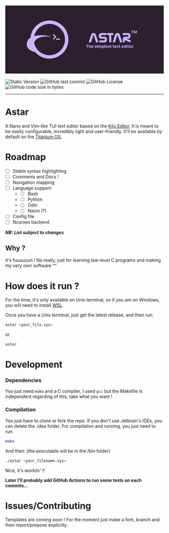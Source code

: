 ![Banner Image](assets/astar_banner.png)

![Static Version](https://img.shields.io/badge/Version-0.0.9-right?style=for-the-badge&labelColor=%232a202ea&color=%23c8b6ff)
![GitHub last commit](https://img.shields.io/github/last-commit/Dalex994/Astar?style=for-the-badge&labelColor=%232a202ea&color=%23c8b6ff)
![GitHub License](https://img.shields.io/badge/License-Apache_2.0-right?style=for-the-badge&labelColor=%232a202ea&color=%23c8b6ff)
![GitHub code size in bytes](https://img.shields.io/github/languages/code-size/Dalex994/Astar?style=for-the-badge&labelColor=%232a202ea&color=%23c8b6ff)

---

# Astar
A Nano and Vim-like TUI text editor based on the [Kilo Editor](https://viewsourcecode.org/snaptoken/kilo/index.html), It is meant to be easily configurable, incredibly light and user-friendly. It'll be available by default on the [Titanium OS]().

# Roadmap

* [ ] Stable syntax highlighting
* [ ] Comments and Docs !
* [ ] Navigation mapping
* [ ] Language support:
    + * [ ] Bash
    + * [ ] Python
    + * [ ] Odin
    + * [ ] Nasm (?)
* [ ] Config file
* [ ] Ncurses backend

***NB: List subject to changes***

## Why ?
It's fuuuuuun ! No really, just for learning low-level C programs and making my very own software ^^

# How does it run ?
For the time, it's only available on Unix terminal, so if you are on Windows, you will need to install [WSL](https://learn.microsoft.com/fr-fr/windows/wsl/install).

Once you have a Unix terminal, just get the latest release, and then run:
```bash
astar <your_file.xyz> 
```
or 
```bash
astar 
```

# Development

### Dependencies
You just need `make` and a C compiler, I used `gcc` but the Makefile is independent regarding of this, take what you want !

### Compilation
You just have to clone or fork the repo. If you don't use Jetbrain's IDEs, you can delete the .idea folder. For compilation and running, you just need to run:
```bash
make
```
And then: (the executable will be in the /bin folder)
```bash
./astar <your_filename.xyz>
```

Nice, it's workiin' !!

**Later I'll probably add GitHub Actions to run some tests on each commits...**

# Issues/Contributing
Templates are coming soon ! For the moment just make a fork, branch and then report/propose explicitly.

